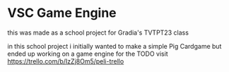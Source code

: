 # VSC Game Engine

this was made as a school project for Gradia's TVTPT23 class

in this school project i initially wanted to make a simple Pig Cardgame but ended up working on a game engine
for the TODO visit https://trello.com/b/IzZj8Om5/peli-trello
